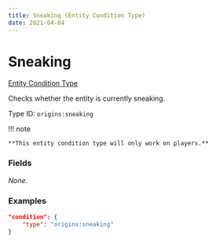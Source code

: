 ```yaml
---
title: Sneaking (Entity Condition Type)
date: 2021-04-04
---
```


# Sneaking

[Entity Condition Type](../entity_condition_types.md)

Checks whether the entity is currently sneaking.

Type ID: `origins:sneaking`

!!! note

    **This entity condition type will only work on players.**


### Fields

_None._


### Examples

```json
"condition": {
    "type": "origins:sneaking"
}
```
